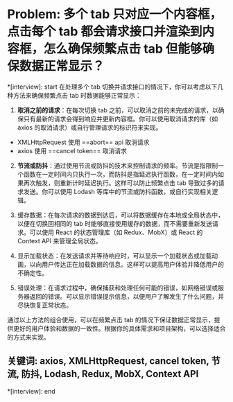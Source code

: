 # Problem:  多个 tab 只对应一个内容框，点击每个 tab 都会请求接口并渲染到内容框，怎么确保频繁点击 tab 但能够确保数据正常显示？

*[interview]: start
在处理多个 tab 切换并请求接口的情况下，你可以考虑以下几种方法来确保频繁点击 tab 时数据能够正常显示：

1. **取消之前的请求**：在每次切换 tab 之前，可以取消之前的未完成的请求，以确保只有最新的请求会得到响应并更新内容框。你可以使用取消请求的库（如 axios 的取消请求）或自行管理请求的标识符来实现。
  - XMLHttpRequest 使用 ==abort== api 取消请求
  - axios 使用 ==cancel token== 取消请求

2. **节流或防抖**：通过使用节流或防抖的技术来控制请求的频率。节流是指限制一个函数在一定时间内只执行一次，而防抖是指延迟执行函数，在一定时间内如果再次触发，则重新计时延迟执行。这样可以防止频繁点击 tab 导致过多的请求发送。你可以使用 Lodash 等库中的节流或防抖函数，或自行实现相关逻辑。

3. 缓存数据：在每次请求的数据到达后，可以将数据缓存在本地或全局状态中，以便在切换回相同的 tab 时能够直接使用缓存的数据，而不需要重新发送请求。可以使用 React 的状态管理库（如 Redux、MobX）或 React 的 Context API 来管理全局状态。

4. 显示加载状态：在发送请求并等待响应时，可以显示一个加载状态或加载动画，以向用户传达正在加载数据的信息。这样可以提高用户体验并降低用户的不确定性。

5. 错误处理：在请求过程中，确保捕获和处理任何可能的错误，如网络错误或服务器返回的错误。可以显示错误提示信息，以便用户了解发生了什么问题，并尽快恢复正常状态。

通过以上方法的组合使用，可以在频繁点击 tab 的情况下保证数据正常显示，提供更好的用户体验和数据的一致性。根据你的具体需求和项目架构，可以选择适合的方式来实现。

## 关键词:  axios, XMLHttpRequest, cancel token, 节流, 防抖, Lodash, Redux, MobX, Context API
*[interview]: end
